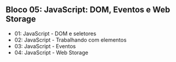 ## Bloco 05: JavaScript: DOM, Eventos e Web Storage

- 01: JavaScript - DOM e seletores
- 02: JavaScript - Trabalhando com elementos
- 03: JavaScript - Eventos
- 04: JavaScript - Web Storage

